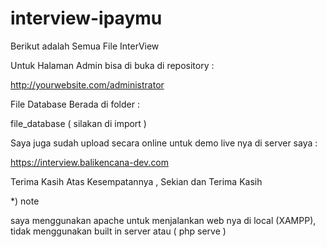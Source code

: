 # interview-ipaymu
Berikut adalah Semua File InterView 

Untuk Halaman Admin bisa di buka di repository :

http://yourwebsite.com/administrator

File Database Berada di folder :

file_database ( silakan di import )

Saya juga sudah upload secara online untuk demo live nya di server saya :

https://interview.balikencana-dev.com

Terima Kasih Atas Kesempatannya , Sekian dan Terima Kasih


*) note 

saya menggunakan apache untuk menjalankan web nya di local (XAMPP), tidak menggunakan built in server atau ( php serve )

